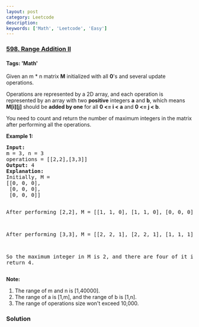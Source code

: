 ```yaml
---
layout: post
category: Leetcode
description: 
keywords: ['Math', 'Leetcode', 'Easy']
---
```

### [598. Range Addition II](https://leetcode.com/problems/range-addition-ii)

#### Tags: 'Math'

<div class="content__u3I1 question-content__JfgR"><div><p>Given an m * n matrix <b>M</b> initialized with all <b>0</b>'s and several update operations.</p>
<p>Operations are represented by a 2D array, and each operation is represented by an array with two <b>positive</b> integers <b>a</b> and <b>b</b>, which means <b>M[i][j]</b> should be <b>added by one</b> for all <b>0 &lt;= i &lt; a</b> and <b>0 &lt;= j &lt; b</b>. </p>
<p>You need to count and return the number of maximum integers in the matrix after performing all the operations.</p>
<p><b>Example 1:</b><br/>
</p><pre><b>Input:</b> 
m = 3, n = 3
operations = [[2,2],[3,3]]
<b>Output:</b> 4
<b>Explanation:</b> 
Initially, M = 
[[0, 0, 0],
 [0, 0, 0],
 [0, 0, 0]]

After performing [2,2], M = 
[[1, 1, 0],
 [1, 1, 0],
 [0, 0, 0]]

After performing [3,3], M = 
[[2, 2, 1],
 [2, 2, 1],
 [1, 1, 1]]

So the maximum integer in M is 2, and there are four of it in M. So return 4.
</pre>
<p></p>
<p><b>Note:</b><br/>
</p><ol>
<li>The range of m and n is [1,40000].</li>
<li>The range of a is [1,m], and the range of b is [1,n].</li>
<li>The range of operations size won't exceed 10,000.</li>
</ol>
<p></p></div></div>

### Solution
